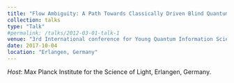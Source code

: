 ```yaml
---
title: "Flow Ambiguity: A Path Towards Classically Driven Blind Quantum Computation"
collection: talks
type: "Talk"
#permalink: /talks/2012-03-01-talk-1
venue: "3rd International conference for Young Quantum Information Scientists (YQIS)"
date: 2017-10-04
location: "Erlangen, Germany"
---
```


*Host*: Max Planck Institute for the Science of Light, Erlangen, Germany. 